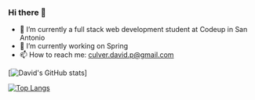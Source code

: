 ### Hi there 👋

<!--
**Davidpculver/Davidpculver** is a ✨ _special_ ✨ repository because its `README.md` (this file) appears on your GitHub profile.

Here are some ideas to get you started:

- 🔭 I’m currently working on ...
- 🌱 I’m currently learning ...
- 👯 I’m looking to collaborate on ...
- 🤔 I’m looking for help with ...
- 💬 Ask me about ...
- 📫 How to reach me: culver.david.p@gmail.com
- 😄 Pronouns: ...
- ⚡ Fun fact: ...
-->

- 🔭 I’m currently a full stack web development student at Codeup in San Antonio
- 🌱 I’m currently working on Spring
- 📫 How to reach me: culver.david.p@gmail.com


[![David's GitHub stats](https://github-readme-stats.vercel.app/api?username=davidpculver&hide=stars&show_icons=true&theme=react)]

[![Top Langs](https://github-readme-stats.vercel.app/api/top-langs/?username=davidpculver&layout=compact)](https://github.com/anuraghazra/github-readme-stats)


